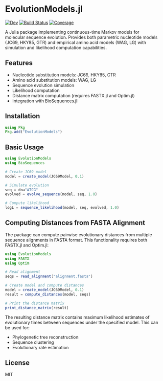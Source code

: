 # EvolutionModels.jl

[![Dev](https://img.shields.io/badge/docs-dev-blue.svg)](https://mashu.github.io/EvolutionModels.jl/dev/)
[![Build Status](https://github.com/mashu/EvolutionModels.jl/actions/workflows/CI.yml/badge.svg?branch=main)](https://github.com/mashu/EvolutionModels.jl/actions/workflows/CI.yml?query=branch%3Amain)
[![Coverage](https://codecov.io/gh/mashu/EvolutionModels.jl/branch/main/graph/badge.svg)](https://codecov.io/gh/mashu/EvolutionModels.jl)

A Julia package implementing continuous-time Markov models for molecular sequence evolution. Provides both parametric nucleotide models (JC69, HKY85, GTR) and empirical amino acid models (WAG, LG) with simulation and likelihood computation capabilities.

## Features

- Nucleotide substitution models: JC69, HKY85, GTR
- Amino acid substitution models: WAG, LG
- Sequence evolution simulation
- Likelihood computation
- Distance matrix computation (requires FASTX.jl and Optim.jl)
- Integration with BioSequences.jl

## Installation

```julia
using Pkg
Pkg.add("EvolutionModels")
```

## Basic Usage

```julia
using EvolutionModels
using BioSequences

# Create JC69 model
model = create_model(JC69Model, 0.1)

# Simulate evolution
seq = dna"ATCG"
evolved = evolve_sequence(model, seq, 1.0)

# Compute likelihood
logL = sequence_likelihood(model, seq, evolved, 1.0)
```

## Computing Distances from FASTA Alignment

The package can compute pairwise evolutionary distances from multiple sequence alignments in FASTA format. This functionality requires both FASTX.jl and Optim.jl:

```julia
using EvolutionModels
using FASTX
using Optim

# Read alignment
seqs = read_alignment("alignment.fasta")

# Create model and compute distances
model = create_model(JC69Model, 0.1)
result = compute_distances(model, seqs)

# Print the distance matrix
print_distance_matrix(result)
```

The resulting distance matrix contains maximum likelihood estimates of evolutionary times between sequences under the specified model. This can be used for:
- Phylogenetic tree reconstruction
- Sequence clustering
- Evolutionary rate estimation

## License

MIT

